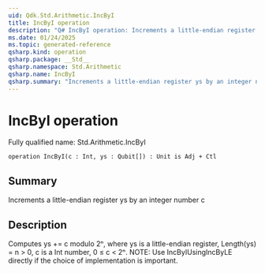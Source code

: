 ```yaml
---
uid: Qdk.Std.Arithmetic.IncByI
title: IncByI operation
description: "Q# IncByI operation: Increments a little-endian register ys by an integer number c"
ms.date: 01/24/2025
ms.topic: generated-reference
qsharp.kind: operation
qsharp.package: __Std__
qsharp.namespace: Std.Arithmetic
qsharp.name: IncByI
qsharp.summary: "Increments a little-endian register ys by an integer number c"
---
```


# IncByI operation

Fully qualified name: Std.Arithmetic.IncByI

```qsharp
operation IncByI(c : Int, ys : Qubit[]) : Unit is Adj + Ctl
```

## Summary
Increments a little-endian register ys by an integer number c

## Description
Computes ys += c modulo 2ⁿ, where ys is a little-endian register,
Length(ys) = n > 0, c is a Int number, 0 ≤ c < 2ⁿ.
NOTE: Use IncByIUsingIncByLE directly if the choice of implementation
is important.
